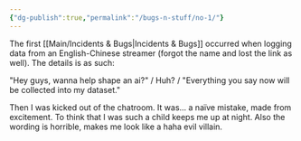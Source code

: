 ```yaml
---
{"dg-publish":true,"permalink":"/bugs-n-stuff/no-1/"}
---
```


The first [[Main/Incidents & Bugs\|Incidents & Bugs]] occurred when logging data from an English-Chinese streamer (forgot the name and lost the link as well).
The details is as such:

"Hey guys, wanna help shape an ai?"
/ Huh? /
"Everything you say now will be collected into my dataset."

Then I was kicked out of the chatroom.
It was... a naïve mistake, made from excitement.
To think that I was such a child keeps me up at night.
Also the wording is horrible, makes me look like a haha evil villain.